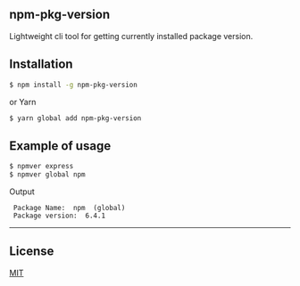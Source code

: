 ## npm-pkg-version

Lightweight cli tool for getting currently installed package version. 

## Installation

```bash
$ npm install -g npm-pkg-version
```
or Yarn
```bash
$ yarn global add npm-pkg-version
```

## Example of usage

```bash
$ npmver express
$ npmver global npm
```

Output

```
 Package Name:  npm  (global)
 Package version:  6.4.1
```


---

## License

[MIT](LICENSE)
